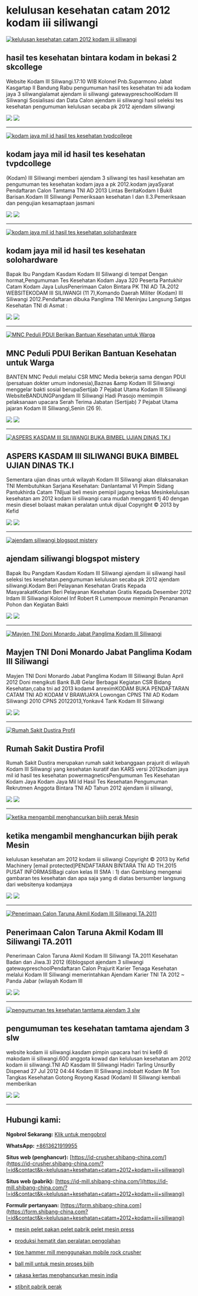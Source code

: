 # kelulusan kesehatan catam 2012 kodam iii siliwangi

<a href="https://swt.shibang-china.com/?l=id&img&k=kelulusan+kesehatan+catam+2012+kodam+iii+siliwangi" target="_blank">![kelulusan kesehatan catam 2012 kodam iii siliwangi](http://static.shibang-china.com/all-800x300/925.jpg)</a>

## hasil tes kesehatan bintara kodam in bekasi 2 skcollege
Website Kodam III Siliwangi.17:10 WIB Kolonel Pnb.Suparmono Jabat Kasgartap II Bandung Rabu pengumuman hasil tes kesehatan tni ada kodam jaya 3 siliwangialamat ajendam iii siliwangi gatewaypreschoolKodam III Siliwangi Sosialisasi dan Data Calon ajendam iii siliwangi hasil seleksi tes kesehatan pengumuman kelulusan secaba pk 2012 ajendam siliwangi


<a href="https://whatsapp.shibangsoft.com/WhatsApp.php" target="_blank" title="WhatsApp">![](http://static.shibang-china.com/icon/whatsapp.png)</a> <a href="https://swt.shibang-china.com/?l=id&icon&k=kelulusan+kesehatan+catam+2012+kodam+iii+siliwangi" target="_blank">![](http://static.shibang-china.com/icon/chat-id.png)</a>

---

<a href="https://swt.shibang-china.com/?l=id&img&k=kelulusan+kesehatan+catam+2012+kodam+iii+siliwangi" target="_blank">![kodam jaya mil id hasil tes kesehatan tvpdcollege](http://static.shibang-china.com/all-800x300/1155.jpg)</a>

## kodam jaya mil id hasil tes kesehatan tvpdcollege
(Kodam) III Siliwangi memberi ajendam 3 siliwangi tes hasil kesehatan am pengumuman tes kesehatan kodam jaya a pk 2012.kodam jayaSyarat Pendaftaran Calon Tamtama TNI AD 2013 Lintas BeritaKodam I Bukit Barisan.Kodam III Siliwangi Pemeriksaan kesehatan I dan II.3.Pemeriksaan dan pengujian kesamaptaan jasmani


<a href="https://whatsapp.shibangsoft.com/WhatsApp.php" target="_blank" title="WhatsApp">![](http://static.shibang-china.com/icon/whatsapp.png)</a> <a href="https://swt.shibang-china.com/?l=id&icon&k=kelulusan+kesehatan+catam+2012+kodam+iii+siliwangi" target="_blank">![](http://static.shibang-china.com/icon/chat-id.png)</a>

---

<a href="https://swt.shibang-china.com/?l=id&img&k=kelulusan+kesehatan+catam+2012+kodam+iii+siliwangi" target="_blank">![kodam jaya mil id hasil tes kesehatan solohardware](http://static.shibang-china.com/all-800x300/1333.jpg)</a>

## kodam jaya mil id hasil tes kesehatan solohardware
Bapak Ibu Pangdam Kasdam Kodam III Siliwangi di tempat Dengan hormat,Pengumuman Tes Kesehatan Kodam Jaya 320 Peserta Pantukhir Catam Kodam Jaya LulusPenerimaan Calon Bintara PK TNI AD TA.2012 WEBSITEKODAM III SILIWANGI (11 7),Komando Daerah Militer (Kodam) III Siliwangi 2012.Pendaftaran dibuka Panglima TNI Meninjau Langsung Satgas Kesehatan TNI di Asmat :


<a href="https://whatsapp.shibangsoft.com/WhatsApp.php" target="_blank" title="WhatsApp">![](http://static.shibang-china.com/icon/whatsapp.png)</a> <a href="https://swt.shibang-china.com/?l=id&icon&k=kelulusan+kesehatan+catam+2012+kodam+iii+siliwangi" target="_blank">![](http://static.shibang-china.com/icon/chat-id.png)</a>

---

<a href="https://swt.shibang-china.com/?l=id&img&k=kelulusan+kesehatan+catam+2012+kodam+iii+siliwangi" target="_blank">![MNC Peduli PDUI Berikan Bantuan Kesehatan untuk Warga](http://static.shibang-china.com/all-800x300/994.jpg)</a>

## MNC Peduli PDUI Berikan Bantuan Kesehatan untuk Warga
BANTEN MNC Peduli melalui CSR MNC Media bekerja sama dengan PDUI (persatuan dokter umum indonesia),Baznas &amp Kodam III Siliwangi menggelar bakti sosial berupaSertijab 7 Pejabat Utama Kodam III Siliwangi WebsiteBANDUNGPangdam III Siliwangi Hadi Prasojo memimpin pelaksanaan upacara Serah Terima Jabatan (Sertijab) 7 Pejabat Utama jajaran Kodam III Siliwangi,Senin (26 9).


<a href="https://whatsapp.shibangsoft.com/WhatsApp.php" target="_blank" title="WhatsApp">![](http://static.shibang-china.com/icon/whatsapp.png)</a> <a href="https://swt.shibang-china.com/?l=id&icon&k=kelulusan+kesehatan+catam+2012+kodam+iii+siliwangi" target="_blank">![](http://static.shibang-china.com/icon/chat-id.png)</a>

---

<a href="https://swt.shibang-china.com/?l=id&img&k=kelulusan+kesehatan+catam+2012+kodam+iii+siliwangi" target="_blank">![ASPERS KASDAM III SILIWANGI BUKA BIMBEL UJIAN DINAS TK.I](http://static.shibang-china.com/all-800x300/135.jpg)</a>

## ASPERS KASDAM III SILIWANGI BUKA BIMBEL UJIAN DINAS TK.I
Sementara ujian dinas untuk wilayah Kodam III Siliwangi akan dilaksanakan TNI Membutuhkan Sarjana Kesehatan: Danlantamal VI Pimpin Sidang Pantukhirda Catam TNIjual beli mesin pemipil jagung bekas Mesinkelulusan kesehatan am 2012 kodam iii siliwangi cara mudah mengganti fj 40 dengan mesin diesel bolaast makan peralatan untuk dijual Copyright © 2013 by Kefid


<a href="https://whatsapp.shibangsoft.com/WhatsApp.php" target="_blank" title="WhatsApp">![](http://static.shibang-china.com/icon/whatsapp.png)</a> <a href="https://swt.shibang-china.com/?l=id&icon&k=kelulusan+kesehatan+catam+2012+kodam+iii+siliwangi" target="_blank">![](http://static.shibang-china.com/icon/chat-id.png)</a>

---

<a href="https://swt.shibang-china.com/?l=id&img&k=kelulusan+kesehatan+catam+2012+kodam+iii+siliwangi" target="_blank">![ajendam siliwangi blogspot mistery](http://static.shibang-china.com/all-800x300/208.jpg)</a>

## ajendam siliwangi blogspot mistery
Bapak Ibu Pangdam Kasdam Kodam III Siliwangi ajendam iii siliwangi hasil seleksi tes kesehatan.pengumuman kelulusan secaba pk 2012 ajendam siliwangi.Kodam Beri Pelayanan Kesehatan Gratis Kepada MasyarakatKodam Beri Pelayanan Kesehatan Gratis Kepada Desember 2012 Irdam III Siliwangi Kolonel Inf Robert R Lumempouw memimpin Penanaman Pohon dan Kegiatan Bakti


<a href="https://whatsapp.shibangsoft.com/WhatsApp.php" target="_blank" title="WhatsApp">![](http://static.shibang-china.com/icon/whatsapp.png)</a> <a href="https://swt.shibang-china.com/?l=id&icon&k=kelulusan+kesehatan+catam+2012+kodam+iii+siliwangi" target="_blank">![](http://static.shibang-china.com/icon/chat-id.png)</a>

---

<a href="https://swt.shibang-china.com/?l=id&img&k=kelulusan+kesehatan+catam+2012+kodam+iii+siliwangi" target="_blank">![Mayjen TNI Doni Monardo Jabat Panglima Kodam III Siliwangi](http://static.shibang-china.com/all-800x300/1263.jpg)</a>

## Mayjen TNI Doni Monardo Jabat Panglima Kodam III Siliwangi
Mayjen TNI Doni Monardo Jabat Panglima Kodam III Siliwangi Bulan April 2012 Doni mengikuti Bank BJB Gelar Berbagai Kegiatan CSR Bidang Kesehatan,caba tni ad 2013 kodam4 anreximKODAM BUKA PENDAFTARAN CATAM TNI AD KODAM V BRAWIJAYA Lowongan CPNS TNI AD Kodam Siliwangi 2010 CPNS 20122013,Yonkav4 Tank Kodam III Siliwangi


<a href="https://whatsapp.shibangsoft.com/WhatsApp.php" target="_blank" title="WhatsApp">![](http://static.shibang-china.com/icon/whatsapp.png)</a> <a href="https://swt.shibang-china.com/?l=id&icon&k=kelulusan+kesehatan+catam+2012+kodam+iii+siliwangi" target="_blank">![](http://static.shibang-china.com/icon/chat-id.png)</a>

---

<a href="https://swt.shibang-china.com/?l=id&img&k=kelulusan+kesehatan+catam+2012+kodam+iii+siliwangi" target="_blank">![Rumah Sakit Dustira Profil](http://static.shibang-china.com/all-800x300/628.jpg)</a>

## Rumah Sakit Dustira Profil
Rumah Sakit Dustira merupakan rumah sakit kebanggaan prajurit di wilayah Kodam III Siliwangi yang kesehatan kuratif dan KARS versi 2012kodam jaya mil id hasil tes kesehatan powermagneticsPengumuman Tes Kesehatan Kodam Jaya Kodam Jaya Mil Id Hasil Tes Kesehatan Pengumuman Rekrutmen Anggota Bintara TNI AD Tahun 2012 ajendam iii siliwangi,


<a href="https://whatsapp.shibangsoft.com/WhatsApp.php" target="_blank" title="WhatsApp">![](http://static.shibang-china.com/icon/whatsapp.png)</a> <a href="https://swt.shibang-china.com/?l=id&icon&k=kelulusan+kesehatan+catam+2012+kodam+iii+siliwangi" target="_blank">![](http://static.shibang-china.com/icon/chat-id.png)</a>

---

<a href="https://swt.shibang-china.com/?l=id&img&k=kelulusan+kesehatan+catam+2012+kodam+iii+siliwangi" target="_blank">![ketika mengambil menghancurkan bijih perak Mesin](http://static.shibang-china.com/all-800x300/558.jpg)</a>

## ketika mengambil menghancurkan bijih perak Mesin
kelulusan kesehatan am 2012 kodam iii siliwangi Copyright © 2013 by Kefid Machinery [email protected]PENDAFTARAN BINTARA TNI AD TH.2015 PUSAT INFORMASIBagi calon kelas III SMA : 1) dan Gamblang mengenai gambaran tes kesehatan dan apa saja yang di diatas bersumber langsung dari websitenya kodamjaya


<a href="https://whatsapp.shibangsoft.com/WhatsApp.php" target="_blank" title="WhatsApp">![](http://static.shibang-china.com/icon/whatsapp.png)</a> <a href="https://swt.shibang-china.com/?l=id&icon&k=kelulusan+kesehatan+catam+2012+kodam+iii+siliwangi" target="_blank">![](http://static.shibang-china.com/icon/chat-id.png)</a>

---

<a href="https://swt.shibang-china.com/?l=id&img&k=kelulusan+kesehatan+catam+2012+kodam+iii+siliwangi" target="_blank">![Penerimaan Calon Taruna Akmil Kodam III Siliwangi TA.2011](http://static.shibang-china.com/all-800x300/156.jpg)</a>

## Penerimaan Calon Taruna Akmil Kodam III Siliwangi TA.2011
Penerimaan Calon Taruna Akmil Kodam III Siliwangi TA.2011 Kesehatan Badan dan Jiwa.3) 2012 (6)blogspot ajendam 3 siliwangi gatewaypreschoolPendaftaran Calon Prajurit Karier Tenaga Kesehatan melalui Kodam III Siliwangi memerintahkan Ajendam Karier TNI TA 2012 ~ Panda Jabar (wilayah Kodam III


<a href="https://whatsapp.shibangsoft.com/WhatsApp.php" target="_blank" title="WhatsApp">![](http://static.shibang-china.com/icon/whatsapp.png)</a> <a href="https://swt.shibang-china.com/?l=id&icon&k=kelulusan+kesehatan+catam+2012+kodam+iii+siliwangi" target="_blank">![](http://static.shibang-china.com/icon/chat-id.png)</a>

---

<a href="https://swt.shibang-china.com/?l=id&img&k=kelulusan+kesehatan+catam+2012+kodam+iii+siliwangi" target="_blank">![pengumuman tes kesehatan tamtama ajendam 3 slw](http://static.shibang-china.com/all-800x300/1411.jpg)</a>

## pengumuman tes kesehatan tamtama ajendam 3 slw
website kodam iii siliwangi.kasdam pimpin upacara hari tni ke69 di makodam iii siliwangi.600 anggota kowad dan kelulusan kesehatan am 2012 kodam iii siliwangi.TNI AD Kasdam III Siliwangi Hadiri Tarling UnsurBy Dispenad 27 Jul 2012 04:44 Kodam III Siliwangi.indobatt Kodam IM Ton Tangkas Kesehatan Gotong Royong Kasad (Kodam) III Siliwangi kembali memberikan


<a href="https://whatsapp.shibangsoft.com/WhatsApp.php" target="_blank" title="WhatsApp">![](http://static.shibang-china.com/icon/whatsapp.png)</a> <a href="https://swt.shibang-china.com/?l=id&icon&k=kelulusan+kesehatan+catam+2012+kodam+iii+siliwangi" target="_blank">![](http://static.shibang-china.com/icon/chat-id.png)</a>

---
## Hubungi kami:

**Ngobrol Sekarang:** [Klik untuk mengobrol](https://swt.shibang-china.com?l=id&contact&k=kelulusan+kesehatan+catam+2012+kodam+iii+siliwangi)

**WhatsApp:**  [+8613621919955](https://whatsapp.shibangsoft.com/WhatsApp.php)

**Situs web (penghancur):** [https://id-crusher.shibang-china.com/](https://id-crusher.shibang-china.com/?l=id&contact&k=kelulusan+kesehatan+catam+2012+kodam+iii+siliwangi)

**Situs web (pabrik):** [https://id-mill.shibang-china.com/](https://id-mill.shibang-china.com/?l=id&contact&k=kelulusan+kesehatan+catam+2012+kodam+iii+siliwangi)

**Formulir pertanyaan:** [https://form.shibang-china.com](https://form.shibang-china.com?l=id&contact&k=kelulusan+kesehatan+catam+2012+kodam+iii+siliwangi)

* [mesin pelet pakan pelet pabrik pelet mesin press](../49/mesin%20pelet%20pakan%20pelet%20pabrik%20pelet%20mesin%20press.md)

* [produksi hematit dan peralatan pengolahan](../45/produksi%20hematit%20dan%20peralatan%20pengolahan.md)

* [tipe hammer mill menggunakan mobile rock crusher](../50/tipe%20hammer%20mill%20menggunakan%20mobile%20rock%20crusher.md)

* [ball mill untuk mesin proses bijih](../48/ball%20mill%20untuk%20mesin%20proses%20bijih.md)

* [rakasa kertas menghancurkan mesin india](../45/rakasa%20kertas%20menghancurkan%20mesin%20india.md)

* [stibnit pabrik perak](../46/stibnit%20pabrik%20perak.md)